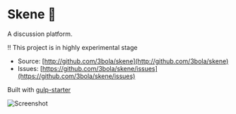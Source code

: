 # Skene :construction:

A discussion platform.

:bangbang: This project is in highly experimental stage 

* Source: [http://github.com/3bola/skene](http://github.com/3bola/skene)
* Issues: [https://github.com/3bola/skene/issues](https://github.com/3bola/skene/issues)

Built with [gulp-starter](http://github.com/3bola/gulp-starter)

![Screenshot](https://raw.github.com/3bola/skene/master/app/img/screenshot.png)
